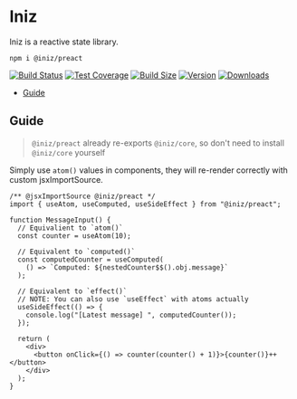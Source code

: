 # Iniz

Iniz is a reactive state library.

`npm i @iniz/preact`

[![Build Status](https://img.shields.io/github/workflow/status/inizio/iniz/CI/main?style=flat&colorA=28282B&colorB=28282B)](https://github.com/inizio/iniz/actions?query=workflow%3ACI)
[![Test Coverage](https://img.shields.io/codecov/c/github/inizio/iniz/main?token=qiX91NsrLE&label=coverage&flag=react&style=flat&colorA=28282B&colorB=28282B)](https://codecov.io/gh/IniZio/iniz)
[![Build Size](https://img.shields.io/bundlephobia/minzip/@iniz/preact?label=bundle%20size&style=flat&colorA=28282B&colorB=28282B)](https://bundlephobia.com/package/@iniz/preact)
[![Version](https://img.shields.io/npm/v/@iniz/preact?style=flat&colorA=28282B&colorB=28282B)](https://www.npmjs.com/package/@iniz/preact)
[![Downloads](https://img.shields.io/npm/dt/@iniz/preact.svg?style=flat&colorA=28282B&colorB=28282B)](https://www.npmjs.com/package/@iniz/preact)

- [Guide](#guide)

## Guide

> `@iniz/preact` already re-exports `@iniz/core`, so don't need to install `@iniz/core` yourself

Simply use `atom()` values in components, they will re-render correctly with custom jsxImportSource.

```tsx
/** @jsxImportSource @iniz/preact */
import { useAtom, useComputed, useSideEffect } from "@iniz/preact";

function MessageInput() {
  // Equivalient to `atom()`
  const counter = useAtom(10);

  // Equivalent to `computed()`
  const computedCounter = useComputed(
    () => `Computed: ${nestedCounter$$().obj.message}`
  );

  // Equivalent to `effect()`
  // NOTE: You can also use `useEffect` with atoms actually
  useSideEffect(() => {
    console.log("[Latest message] ", computedCounter());
  });

  return (
    <div>
      <button onClick={() => counter(counter() + 1)}>{counter()}++</button>
    </div>
  );
}
```
